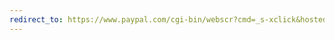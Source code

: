 ```yaml
---
redirect_to: https://www.paypal.com/cgi-bin/webscr?cmd=_s-xclick&hosted_button_id=L5MAQKH9V6DXW
---
```

